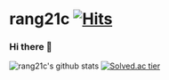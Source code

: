 # rang21c   [![Hits](https://hits.seeyoufarm.com/api/count/incr/badge.svg?url=https%3A%2F%2Fgithub.com%2Frang21c%2Fhit-counter&count_bg=%2354D7C6&title_bg=%23DBB3A9&icon=&icon_color=%23E7E7E7&title=Hits&edge_flat=false)](https://hits.seeyoufarm.com)
### Hi there 👋 

![rang21c's github stats](https://github-readme-stats.vercel.app/api?username=rang21c&show_icons=true&theme=radical)
[![Solved.ac tier](http://mazassumnida.wtf/api/v2/generate_badge?boj=Rang21c)](https://solved.ac/rang21c)

<!--[![Top Langs](https://github-readme-stats.vercel.app/api/top-langs/?username=rang21c&layout=compact)](https://github.com/anuraghazra/github-readme-stats)-->
